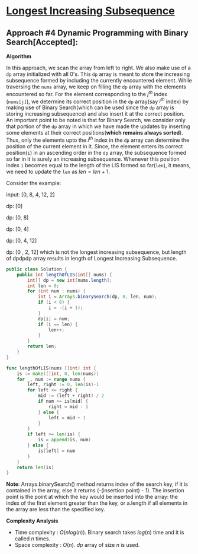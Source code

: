 # [Longest Increasing Subsequence](https://leetcode.com/problems/longest-increasing-subsequence/description/)

## Approach #4 Dynamic Programming with Binary Search[Accepted]:
**Algorithm**

In this approach, we scan the array from left to right. We also make use of a `dp` array initialized with all 0's. This `dp` array is meant to store the increasing subsequence formed by including the currently encountered element. While traversing the `nums` array, we keep on filling the `dp` array with the elements encountered so far. For the element corresponding to the $j^{th}$ index (`nums[j]`), we determine its correct position in the `dp` array(say $i^{th}$ index) by making use of Binary Search(which can be used since the `dp` array is storing increasing subsequence) and also insert it at the correct position. An important point to be noted is that for Binary Search, we consider only that portion of the `dp` array in which we have made the updates by inserting some elements at their correct positions(**which remains always sorted**). Thus, only the elements upto the $i^{th}$ index in the `dp` array can determine the position of the current element in it. Since, the element enters its correct position(`i`) in an ascending order in the `dp` array, the subsequence formed so far in it is surely an increasing subsequence. Whenever this position index `i` becomes equal to the length of the LIS formed so far(`len`), it means, we need to update the `len` as $len=len+1$.

Consider the example:

input: [0, 8, 4, 12, 2]

dp: [0]

dp: [0, 8]

dp: [0, 4]

dp: [0, 4, 12]

dp: [0 , 2, 12] which is not the longest increasing subsequence, but length of dpdpdp array results in length of Longest Increasing Subsequence.

```java
public class Solution {
    public int lengthOfLIS(int[] nums) {
        int[] dp = new int[nums.length];
        int len = 0;
        for (int num : nums) {
            int i = Arrays.binarySearch(dp, 0, len, num);
            if (i < 0) {
                i = -(i + 1);
            }
            dp[i] = num;
            if (i == len) {
                len++;
            }
        }
        return len;
    }
}
```
```go
func lengthOfLIS(nums []int) int {
	is := make([]int, 0, len(nums))
	for _, num := range nums {
		left, right := 0, len(is)-1
		for left <= right {
			mid := (left + right) / 2
			if num <= is[mid] {
				right = mid - 1
			} else {
				left = mid + 1
			}
		}
		if left >= len(is) {
			is = append(is, num)
		} else {
			is[left] = num
		}
	}
	return len(is)
}
```
**Note**: Arrays.binarySearch() method returns index of the search key, if it is contained in the array, else it returns (-(insertion point) - 1). The insertion point is the point at which the key would be inserted into the array: the index of the first element greater than the key, or a.length if all elements in the array are less than the specified key.

**Complexity Analysis**
- Time complexity : $O(nlog(n))$. Binary search takes $log(n)$ time and it is called $n$ times.
- Space complexity : $O(n)$. $dp$ array of size $n$ is used.

